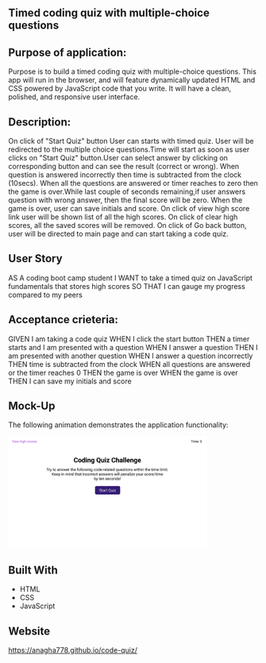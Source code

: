 ## Timed coding quiz with multiple-choice questions

## Purpose of application:
Purpose is to build a timed coding quiz with multiple-choice questions. This app will run in the browser, and will feature dynamically updated HTML and CSS powered by JavaScript code that you write. It will have a clean, polished, and responsive user interface.

## Description:
On click of "Start Quiz" button User can starts with timed quiz. User will be redirected to the multiple choice questions.Time will start as soon as user clicks on "Start Quiz" button.User can select answer by clicking on corresponding button and can see the result (correct or wrong). When question is answered incorrectly then time is subtracted from the clock (10secs).
When all the questions are answered or timer reaches to zero then the game is over.While last couple of seconds remaining,if user answers question with wrong answer, then the final score will be zero. 
When the game is over, user can save initials and score.
On click of view high score link user will be shown list of all the high scores. On click of clear high scores, all the saved scores will be removed.
On click of Go back button, user will be directed to main page and can start taking a code quiz.

## User Story
AS A coding boot camp student
I WANT to take a timed quiz on JavaScript fundamentals that stores high scores
SO THAT I can gauge my progress compared to my peers

## Acceptance crieteria:
GIVEN I am taking a code quiz
WHEN I click the start button
THEN a timer starts and I am presented with a question
WHEN I answer a question
THEN I am presented with another question
WHEN I answer a question incorrectly
THEN time is subtracted from the clock
WHEN all questions are answered or the timer reaches 0
THEN the game is over
WHEN the game is over
THEN I can save my initials and score

## Mock-Up
The following animation demonstrates the application functionality:

<div>
    <img src="./assets/images/quiz.gif" width="400px"/> 
</div>

## Built With
* HTML
* CSS
* JavaScript

## Website

https://anagha778.github.io/code-quiz/
